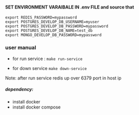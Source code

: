 #### SET ENVIRONMENT VARAIBALE IN .env FILE and source that

```
export REDIS_PASSWORD=mypassword
export POSTGRES_DEVELOP_DB_USERNAME=myuser
export POSTGRES_DEVELOP_DB_PASSWORD=mypassword
export POSTGRES_DEVELOP_DB_NAME=test_db
export MONGO_DEVELOP_DB_PASSWORD=mypassword
```


### user manual 
- for run service :
    `make run-service`

- for down service 
    `make down-service`

Note: after run service redis up over 6379 port in host ip


##### dependency:
- install docker
- install docker compose